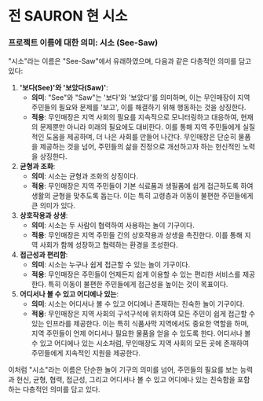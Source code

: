 # 전 SAURON 현 시소

### 프로젝트 이름에 대한 의미: 시소 (See-Saw)

"시소"라는 이름은 "See-Saw"에서 유래하였으며, 다음과 같은 다층적인 의미를 담고 있다:

1. **'보다(See)'와 '보았다(Saw)'**:
    - **의미**: "See"와 "Saw"는 '보다'와 '보았다'를 의미하며, 이는 무인매장이 지역 주민들의 필요와 문제를 '보고', 이를 해결하기 위해 행동하는 것을 상징한다.
    - **적용**: 무인매장은 지역 사회의 필요를 지속적으로 모니터링하고 대응하여, 현재의 문제뿐만 아니라 미래의 필요에도 대비한다. 이를 통해 지역 주민들에게 실질적인 도움을 제공하며, 더 나은 사회를 만들어 나간다. 무인매장은 단순히 물품을 제공하는 것을 넘어, 주민들의 삶을 진정으로 개선하고자 하는 헌신적인 노력을 상징한다.
2. **균형과 조화**:
    - **의미**: 시소는 균형과 조화의 상징이다.
    - **적용**: 무인매장은 지역 주민들이 기본 식료품과 생필품에 쉽게 접근하도록 하여 생활의 균형을 맞추도록 돕는다. 이는 특히 고령층과 이동이 불편한 주민들에게 큰 의미가 있다.
3. **상호작용과 상생**:
    - **의미**: 시소는 두 사람이 협력하여 사용하는 놀이 기구이다.
    - **적용**: 무인매장은 지역 주민들 간의 상호작용과 상생을 촉진한다. 이를 통해 지역 사회가 함께 성장하고 협력하는 환경을 조성한다.
4. **접근성과 편리함**:
    - **의미**: 시소는 누구나 쉽게 접근할 수 있는 놀이 기구이다.
    - **적용**: 무인매장은 주민들이 언제든지 쉽게 이용할 수 있는 편리한 서비스를 제공한다. 특히 이동이 불편한 주민들에게 접근성을 높이는 것이 목표이다.
5. **어디서나 볼 수 있고 어디에나 있는**:
    - **의미**: 시소는 어디서나 볼 수 있고 어디에나 존재하는 친숙한 놀이 기구이다.
    - **적용**: 무인매장은 지역 사회의 구석구석에 위치하여 모든 주민이 쉽게 접근할 수 있는 인프라를 제공한다. 이는 특히 식품사막 지역에서도 중요한 역할을 하며, 지역 주민들이 언제 어디서나 필요한 물품을 얻을 수 있도록 한다. 어디서나 볼 수 있고 어디에나 있는 시소처럼, 무인매장도 지역 사회의 모든 곳에 존재하여 주민들에게 지속적인 지원을 제공한다.

이처럼 "시소"라는 이름은 단순한 놀이 기구의 의미를 넘어, 주민들의 필요를 보는 능력과 헌신, 균형, 협력, 접근성, 그리고 어디서나 볼 수 있고 어디에나 있는 친숙함을 포함하는 다층적인 의미를 담고 있다.
